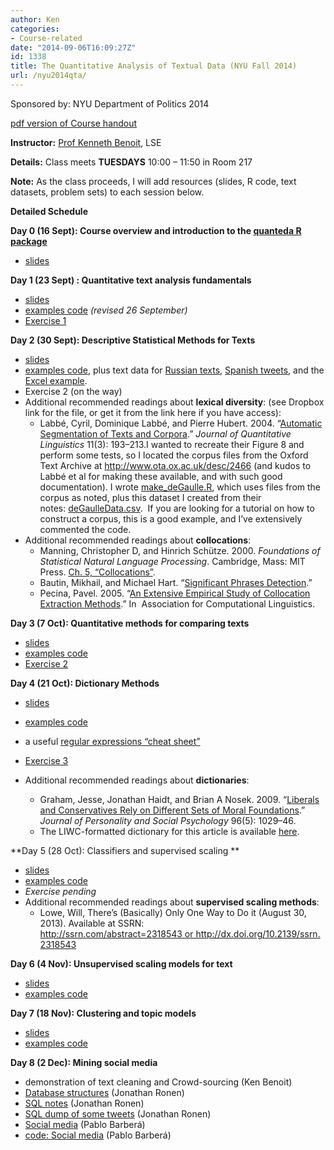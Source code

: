```yaml
---
author: Ken
categories:
- Course-related
date: "2014-09-06T16:09:27Z"
id: 1338
title: The Quantitative Analysis of Textual Data (NYU Fall 2014)
url: /nyu2014qta/
---
```

Sponsored by: NYU Department of Politics 2014

[pdf version of Course handout](/assets/courses/nyu2014qta/QTA_NYU_syllabus_2014.pdf "Quantitative Analysis of Textual Data, NYU Fall 2014")

**Instructor:** [Prof Kenneth Benoit](mailto:kbenoit@lse.ac.uk), LSE

**Details:** Class meets **TUESDAYS** 10:00 &#8211; 11:50 in Room 217

**Note:** As the class proceeds, I will add resources (slides, R code, text datasets, problem sets) to each session below.

**Detailed Schedule**

**Day 0 (16 Sept): Course overview and introduction to the [quanteda R package](http://github.com/kbenoit/quanteda)**

  * [slides](/assets/courses/nyu2014qta/QTA_NYU_Day0.pdf "Day 0 slides")

**Day 1 (23 Sept) : Quantitative text analysis fundamentals**

  * [slides](/assets/courses/nyu2014qta/QTA_NYU_Day1.pdf)
  * [examples code](/assets/courses/nyu2014qta/day1examples.R) _(revised 26 September)_
  * [Exercise 1](/assets/courses/nyu2014qta/exercise1.html)

**Day 2 (30 Sept): Descriptive Statistical Methods for Texts**

  * [slides](/assets/courses/nyu2014qta/QTA_NYU_Day2.pdf)
  * [examples code](/assets/courses/nyu2014qta/day2examples.R), plus text data for [Russian texts](/assets/courses/nyu2014qta/pozhdata.zip), [Spanish tweets](/assets/courses/nyu2014qta/abelardo_diaz_oppppre), and the [Excel example](/assets/courses/nyu2014qta/ProQuest%20Corpus%20Demo%2030.xls).
  * Exercise 2 (on the way)
  * Additional recommended readings about **lexical diversity**: (see Dropbox link for the file, or get it from the link here if you have access):
      * Labbé, Cyril, Dominique Labbé, and Pierre Hubert. 2004. “[Automatic Segmentation of Texts and Corpora](http://www.tandfonline.com/doi/abs/10.1080/0929617042000314958).” _Journal of Quantitative Linguistics_ 11(3): 193–213.I wanted to recreate their Figure 8 and perform some tests, so I located the corpus files from the Oxford Text Archive at <http://www.ota.ox.ac.uk/desc/2466> (and kudos to Labbé et al for making these available, and with such good documentation). I wrote [make_deGaulle.R](/assets/courses/nyu2014qta/make_deGaulle.R), which uses files from the corpus as noted, plus this dataset I created from their notes: [deGaulleData.csv](/assets/courses/nyu2014qta/deGaulleData.csv).  If you are looking for a tutorial on how to construct a corpus, this is a good example, and I&#8217;ve extensively commented the code.
  * Additional recommended readings about **collocations**:
      * Manning, Christopher D, and Hinrich Schütze. 2000. _Foundations of Statistical Natural Language Processing_. Cambridge, Mass: MIT Press. [Ch. 5, &#8220;Collocations&#8221;](http://nlp.stanford.edu/fsnlp/promo/colloc.pdf).
      * Bautin, Mikhail, and Michael Hart. “[Significant Phrases Detection](http://bautin.org/sites/default/files/pdf/sig_phrases_det.pdf).”
      * Pecina, Pavel. 2005. “[An Extensive Empirical Study of Collocation Extraction Methods](http://dl.acm.org/citation.cfm?id=1628960.1628964&coll=DL&dl=GUIDE).” In  Association for Computational Linguistics.



**Day 3 (7 Oct): Quantitative methods for comparing texts**



- [slides](/assets/courses/nyu2014qta/QTA_NYU_Day3.pdf)
- [examples code](/assets/courses/nyu2014qta/day3examples.R)
- [Exercise 2](/assets/courses/nyu2014qta/exercise2.html)





**Day 4 (21 Oct): Dictionary Methods**



- [slides](/assets/courses/nyu2014qta/QTA_NYU_Day4.pdf)
- [examples code](/assets/courses/nyu2014qta/day4examples.R)
- a useful [regular expressions &#8220;cheat sheet&#8221;](http://web.mit.edu/hackl/www/lab/turkshop/slides/regex-cheatsheet.pdf)
- [Exercise 3](/assets/courses/nyu2014qta/exercise3.html)
- Additional recommended readings about **dictionaries**:

    -  Graham, Jesse, Jonathan Haidt, and Brian A Nosek. 2009. “[Liberals and Conservatives Rely on Different Sets of Moral Foundations](http://psycnet.apa.org/journals/psp/96/5/1029.pdf).” _Journal of Personality and Social Psychology_ 96(5): 1029–46.
    - The LIWC-formatted dictionary for this article is available [here](http://www.moralfoundations.org/othermaterials).

**Day 5 (28 Oct): Classifiers and supervised scaling **

  * [slides](/assets/courses/nyu2014qta/QTA_NYU_Day5.pdf)
  * [examples code](/assets/courses/nyu2014qta/day5examples.R)
  * _Exercise pending_
  * Additional recommended readings about **supervised scaling methods**:
      * Lowe, Will, There&#8217;s (Basically) Only One Way to Do it (August 30, 2013). Available at SSRN: http://ssrn.com/abstract=2318543 or http://dx.doi.org/10.2139/ssrn.2318543


**Day 6 (4 Nov): Unsupervised scaling models for text**

- [slides](/assets/courses/nyu2014qta/QTA_NYU_Day6.pdf)
- [examples code](/assets/courses/nyu2014qta/day6examples.R)

**Day 7 (18 Nov): Clustering and topic models**

- [slides](/assets/courses/nyu2014qta/QTA_NYU_Day7.pdf)
- [examples code](/assets/courses/nyu2014qta/day7examples.R)

**Day 8 (2 Dec): Mining social media**




  - demonstration of text cleaning and Crowd-sourcing (Ken Benoit)
  - [Database structures](/assets/courses/nyu2014qta/databases.pdf) (Jonathan Ronen)
  - [SQL notes](/assets/courses/nyu2014qta/ronen_notes.html) (Jonathan Ronen)
  - [SQL dump of some tweets](/assets/courses/nyu2014qta/tweets.sql.zip) (Jonathan Ronen)
  - [Social media](/assets/courses/nyu2014qta/social-media-slides.pdf) (Pablo Barberá)
  - [code: Social media](/assets/courses/nyu2014qta/quanteda-social-media-example.R) (Pablo Barberá)

